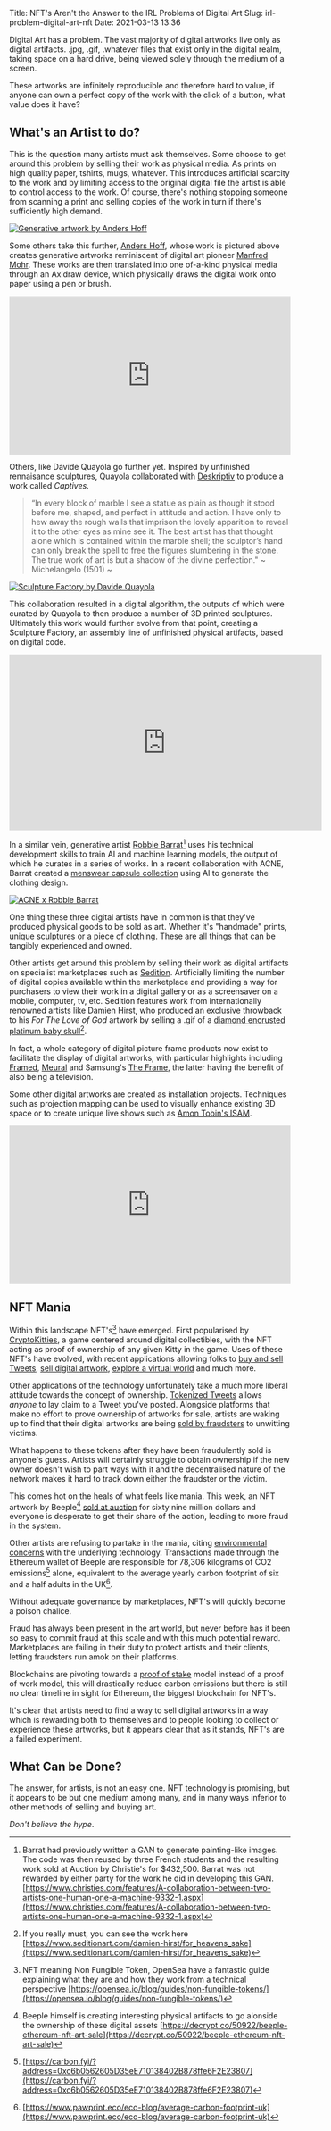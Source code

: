 Title: NFT's Aren't the Answer to the IRL Problems of Digital Art
Slug: irl-problem-digital-art-nft
Date: 2021-03-13 13:36

Digital Art has a problem. The vast majority of digital artworks live only as digital artifacts. .jpg, .gif, .whatever files that exist only in the digital realm, taking space on a hard drive, being viewed solely through the medium of a screen.

These artworks are infinitely reproducible and therefore hard to value, if anyone can own a perfect copy of the work with the click of a button, what value does it have?

## What's an Artist to do?

This is the question many artists must ask themselves. Some choose to get around this problem by selling their work as physical media. As prints on high quality paper, tshirts, mugs, whatever. This introduces artificial scarcity to the work and by limiting access to the original digital file the artist is able to control access to the work. Of course, there's nothing stopping someone from scanning a print and selling copies of the work in turn if there's sufficiently high demand.

[![Generative artwork by Anders Hoff](../images/post-images/anders-hoff-inconvergent.jpg)](https://inconvergent.net/2018/impossible-architecture/)

Some others take this further, [Anders Hoff](https://inconvergent.net/), whose work is pictured above creates generative artworks reminiscent of digital art pioneer [Manfred Mohr](https://en.wikipedia.org/wiki/Manfred_Mohr). These works are then translated into one of-a-kind physical media through an Axidraw device, which physically draws the digital work onto paper using a pen or brush.

<div style="padding:56.25% 0 0 0;position:relative;"><iframe src="https://player.vimeo.com/video/284380440?dnt=1" style="position:absolute;top:0;left:0;width:100%;height:100%;" frameborder="0" allow="autoplay; fullscreen; picture-in-picture" allowfullscreen></iframe></div><script src="https://player.vimeo.com/api/player.js"></script>

Others, like Davide Quayola go further yet. Inspired by unfinished rennaisance sculptures, Quayola collaborated with [Deskriptiv](https://deskriptiv.com/captives-quayola) to produce a work called *Captives*.

> “In every block of marble I see a statue as plain as though it stood before me, shaped, and perfect in attitude and action. I have only to hew away the rough walls that imprison the lovely apparition to reveal it to the other eyes as mine see it. The best artist has that thought alone which is contained within the marble shell; the sculptor’s hand can only break the spell to free the figures slumbering in the stone. The true work of art is but a shadow of the divine perfection."
> ~ Michelangelo (1501) ~

[![Sculpture Factory by Davide Quayola](../images/post-images/davide-quayola-sculpture-factory.jpg)](https://quayola.com/work/series/sculpture-factory.php)

This collaboration resulted in a digital algorithm, the outputs of which were curated by Quayola to then produce a number of 3D printed sculptures. Ultimately this work would further evolve from that point, creating a Sculpture Factory, an assembly line of unfinished physical artifacts, based on digital code.

<iframe width="560" height="315" src="https://www.youtube-nocookie.com/embed/q_Rl_ZWXrfs" frameborder="0" allow="accelerometer; autoplay; clipboard-write; encrypted-media; gyroscope; picture-in-picture" allowfullscreen></iframe>

In a similar vein, generative artist [Robbie Barrat](https://robbiebarrat.github.io/)[^1] uses his technical development skills to train AI and machine learning models, the output of which he curates in a series of works. In a recent collaboration with ACNE, Barrat created a [menswear capsule collection](https://www.vogue.com/fashion-shows/fall-2020-menswear/acne-studios) using AI to generate the clothing design.

[![ACNE x Robbie Barrat](../images/post-images/robbie-barrat-acne.jpg)](../images/post-images/robbie-barrat-acne.jpg)

One thing these three digital artists have in common is that they've produced physical goods to be sold as art. Whether it's "handmade" prints, unique sculptures or a piece of clothing. These are all things that can be tangibly experienced and owned.

Other artists get around this problem by selling their work as digital artifacts on specialist marketplaces such as [Sedition](https://www.seditionart.com/). Artificially limiting the number of digital copies available within the marketplace and providing a way for purchasers to view their work in a digital gallery or as a screensaver on a mobile, computer, tv, etc. Sedition features work from internationally renowned artists like Damien Hirst, who produced an exclusive throwback to his *For The Love of God* artwork by selling a .gif of a [diamond encrusted platinum baby skull](https://www.youtube.com/watch?v=5y_8DWg5W0w)[^2].

In fact, a whole category of digital picture frame products now exist to facilitate the display of digital artworks, with particular highlights including [Framed](https://frm.fm/), [Meural](https://www.netgear.com/home/digital-art-canvas/) and Samsung's [The Frame](https://www.samsung.com/uk/lifestyle-tvs/the-frame/highlights/), the latter having the benefit of also being a television.

Some other digital artworks are created as installation projects. Techniques such as projection mapping can be used to visually enhance existing 3D space or to create unique live shows such as [Amon Tobin's ISAM](https://www.youtube.com/watch?v=uh85lplBqdU). 

<div style="padding:56.25% 0 0 0;position:relative;"><iframe src="https://player.vimeo.com/video/43385747?dnt=1" style="position:absolute;top:0;left:0;width:100%;height:100%;" frameborder="0" allow="autoplay; fullscreen; picture-in-picture" allowfullscreen></iframe></div><script src="https://player.vimeo.com/api/player.js"></script>

## NFT Mania

Within this landscape NFT's[^3] have emerged. First popularised by [CryptoKitties](https://www.cryptokitties.co/), a game centered around digital collectibles, with the NFT acting as proof of ownership of any given Kitty in the game. Uses of these NFT's have evolved, with recent applications allowing folks to [buy and sell Tweets](https://v.cent.co/), [sell digital artwork](https://superrare.co/), [explore a virtual world](https://decentraland.org/) and much more. 

Other applications of the technology unfortunately take a much more liberal attitude towards the concept of ownership. [Tokenized Tweets](https://tokenizedtweets.com/) allows *anyone* to lay claim to a Tweet you've posted. Alongside platforms that make no effort to prove ownership of artworks for sale, artists are waking up to find that their digital artworks are being [sold by fraudsters](https://www.theguardian.com/technology/2021/mar/12/non-fungible-tokens-revolutionising-art-world-theft) to unwitting victims.

What happens to these tokens after they have been fraudulently sold is anyone's guess. Artists will certainly struggle to obtain ownership if the new owner doesn't wish to part ways with it and the decentralised nature of the network makes it hard to track down either the fraudster or the victim.

This comes hot on the heals of what feels like mania. This week, an NFT artwork by Beeple[^4] [sold at auction](https://techcrunch.com/2021/03/11/beeples-69-million-nft-sale-marks-a-potentially-transformative-moment-for-the-art-world/) for sixty nine million dollars and everyone is desperate to get their share of the action, leading to more fraud in the system. 

Other artists are refusing to partake in the mania, citing [environmental concerns](https://joanielemercier.com/the-problem-of-cryptoart/) with the underlying technology. Transactions made through the Ethereum wallet of Beeple are responsible for 78,306 kilograms of CO2 emissions[^5] alone, equivalent to the average yearly carbon footprint of six and a half adults in the UK[^6].

Without adequate governance by marketplaces, NFT's will quickly become a poison chalice.

Fraud has always been present in the art world, but never before has it been so easy to commit fraud at this scale and with this much potential reward. Marketplaces are failing in their duty to protect artists and their clients, letting fraudsters run amok on their platforms.

Blockchains are pivoting towards a [proof of stake](https://everestpipkin.medium.com/but-the-environmental-issues-with-cryptoart-1128ef72e6a3) model instead of a proof of work model, this will drastically reduce carbon emissions but there is still no clear timeline in sight for Ethereum, the biggest blockchain for NFT's.

It's clear that artists need to find a way to sell digital artworks in a way which is rewarding both to themselves and to people looking to collect or experience these artworks, but it appears clear that as it stands, NFT's are a failed experiment.

## What Can be Done?

The answer, for artists, is not an easy one. NFT technology is promising, but it appears to be but one medium among many, and in many ways inferior to other methods of selling and buying art.

*Don't believe the hype*.


[^1]: Barrat had previously written a GAN to generate painting-like images. The code was then reused by three French students and the resulting work sold at Auction by Christie's for $432,500. Barrat was not rewarded by either party for the work he did in developing this GAN. [https://www.christies.com/features/A-collaboration-between-two-artists-one-human-one-a-machine-9332-1.aspx](https://www.christies.com/features/A-collaboration-between-two-artists-one-human-one-a-machine-9332-1.aspx)
[^2]: If you really must, you can see the work here [https://www.seditionart.com/damien-hirst/for_heavens_sake](https://www.seditionart.com/damien-hirst/for_heavens_sake)
[^3]: NFT meaning Non Fungible Token, OpenSea have a fantastic guide explaining what they are and how they work from a technical perspective [https://opensea.io/blog/guides/non-fungible-tokens/](https://opensea.io/blog/guides/non-fungible-tokens/)
[^4]: Beeple himself is creating interesting physical artifacts to go alonside the ownership of these digital assets [https://decrypt.co/50922/beeple-ethereum-nft-art-sale](https://decrypt.co/50922/beeple-ethereum-nft-art-sale)
[^5]: [https://carbon.fyi/?address=0xc6b0562605D35eE710138402B878ffe6F2E23807](https://carbon.fyi/?address=0xc6b0562605D35eE710138402B878ffe6F2E23807)
[^6]: [https://www.pawprint.eco/eco-blog/average-carbon-footprint-uk](https://www.pawprint.eco/eco-blog/average-carbon-footprint-uk)